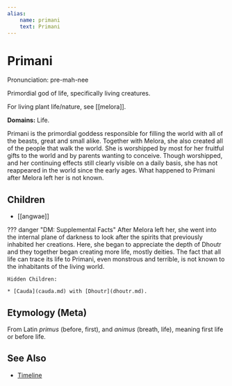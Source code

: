 ```yaml
---
alias:
    name: primani
    text: Primani
---
```

# Primani

Pronunciation: pre-mah-nee

Primordial god of life, specifically living creatures.

For living plant life/nature, see [[melora]].

**Domains:** Life.

Primani is the primordial goddess responsible for filling the world with all of the beasts, great and small alike. Together with Melora, she also created all of the people that walk the world. She is worshipped by most for her fruitful gifts to the world and by parents wanting to conceive. Though worshipped, and her continuing effects  still clearly visible on a daily basis, she has not reappeared in the world since the early ages. What happened to Primani after Melora left her is not known.

## Children

* [[angwae]]

??? danger "DM: Supplemental Facts"
    After Melora left her, she went into the internal plane of darkness to look after the spirits that previously inhabited her creations. Here, she began to appreciate the depth of Dhoutr and they together began creating more life, mostly deities. The fact that all life can trace its life to Primani, even monstrous and terrible, is not known to the inhabitants of the living world.

    Hidden Children:

    * [Cauda](cauda.md) with [Dhoutr](dhoutr.md).

## Etymology (Meta)

From Latin *primus* (before, first), and *animus* (breath, life), meaning first life or before life.

## See Also

- [Timeline](../lore/timeline.md)
